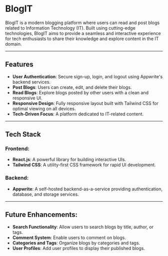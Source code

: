 # BlogIT

BlogIT is a modern blogging platform where users can read and post blogs related to Information Technology (IT). Built using cutting-edge technologies, BlogIT aims to provide a seamless and interactive experience for tech enthusiasts to share their knowledge and explore content in the IT domain.

---

## Features

- **User Authentication**: Secure sign-up, login, and logout using Appwrite's backend services.
- **Post Blogs**: Users can create, edit, and delete their blogs.
- **Read Blogs**: Explore blogs posted by other users with a clean and responsive UI.
- **Responsive Design**: Fully responsive layout built with Tailwind CSS for optimal viewing on all devices.
- **Tech-Driven Focus**: A platform dedicated to IT-related content.

---

## Tech Stack

### Frontend:
- **React.js**: A powerful library for building interactive UIs.
- **Tailwind CSS**: A utility-first CSS framework for rapid UI development.

### Backend:
- **Appwrite**: A self-hosted backend-as-a-service providing authentication, database, and storage services.

---

## Future Enhancements:
- **Search Functionality**: Allow users to search blogs by title, author, or tags.
- **Comment System**: Enable users to comment on blogs.
- **Categories and Tags**: Organize blogs by categories and tags.
- **User Profiles**: Add user profiles to display their published blogs.
